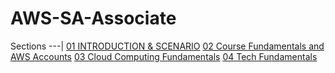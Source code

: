 # AWS-SA-Associate

Sections
---|
[01 INTRODUCTION & SCENARIO](docs/01%20INTRODUCTION%20%26%20SCENARIO.md)
[02 Course Fundamentals and AWS Accounts](docs/02%20Course%20Fundamentals%20and%20AWS%20Accounts.md)
[03 Cloud Computing Fundamentals](docs/03%20Cloud%20Computing%20Fundamentals.md)
[04 Tech Fundamentals](docs/04%20Tech%20Fundamentals.md)
